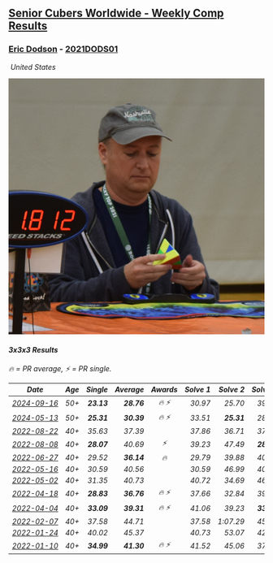 <style>table {white-space: nowrap;}</style>
<link rel="stylesheet" type="text/css" href="/scw-comp/css/flags.css" />

## [Senior Cubers Worldwide - Weekly Comp Results](/scw-comp/results/)
### [Eric Dodson](README.md) - [2021DODS01](https://www.worldcubeassociation.org/persons/2021DODS01?event=333)

<i class="flag flag-US" />&nbsp;United States

![Eric Dodson](1639144815.png)

#### 3x3x3 Results

<span style="white-space: nowrap;">🔥 = PR average</span>, <span style="white-space: nowrap;">⚡ = PR single</span>.

| Date | Age | Single | Average | Awards | Solve 1 | Solve 2 | Solve 3 | Solve 4 | Solve 5 | Video |
| :--: | :--: | --: | --: | :--: | --: | --: | --: | --: | --: | :-- |
| [2024-09-16](../../results/2024-09-16/333.md) | 50+ | **23.13** | **28.76** | 🔥 ⚡ | 30.97 | 25.70 | 39.91 | **23.13** | 29.60 | [Desktop](https://www.facebook.com/events/1432335554111064/permalink/1433734587304494) / [Mobile](https://m.facebook.com/events/1432335554111064?view=permalink&id=1433734587304494) |
| [2024-05-13](../../results/2024-05-13/333.md) | 50+ | **25.31** | **30.39** | 🔥 ⚡ | 33.51 | **25.31** | 28.45 | 29.21 | 53.60 | [Desktop](https://www.facebook.com/events/800074235387553/permalink/801949145200062) / [Mobile](https://m.facebook.com/events/800074235387553?view=permalink&id=801949145200062) |
| [2022-08-22](../../results/2022-08-22/333.md) | 40+ | 35.63 | 37.39 |  | 37.86 | 36.71 | 37.61 | 38.72 | 35.63 | [Desktop](https://www.facebook.com/events/1050714292295463/permalink/1051174702249422) / [Mobile](https://m.facebook.com/events/1050714292295463?view=permalink&id=1051174702249422) |
| [2022-08-08](../../results/2022-08-08/333.md) | 40+ | **28.07** | 40.69 | ⚡ | 39.23 | 47.49 | **28.07** | 35.35 | DNF | [Desktop](https://www.facebook.com/events/825089031814345/permalink/833562460967002) / [Mobile](https://m.facebook.com/events/825089031814345?view=permalink&id=833562460967002) |
| [2022-06-27](../../results/2022-06-27/333.md) | 40+ | 29.52 | **36.14** | 🔥 | 29.79 | 39.88 | 40.43 | 29.52 | 38.75 | [Desktop](https://www.facebook.com/events/442599294039591/permalink/450993393200181) / [Mobile](https://m.facebook.com/events/442599294039591?view=permalink&id=450993393200181) |
| [2022-05-16](../../results/2022-05-16/333.md) | 40+ | 30.59 | 40.56 |  | 30.59 | 46.99 | 40.52 | 43.17 | 37.99 | [Desktop](https://www.facebook.com/events/359265572736727/permalink/367754478554503) / [Mobile](https://m.facebook.com/events/359265572736727?view=permalink&id=367754478554503) |
| [2022-05-02](../../results/2022-05-02/333.md) | 40+ | 31.35 | 40.73 |  | 40.72 | 34.69 | 46.78 | 47.64 | 31.35 | [Desktop](https://www.facebook.com/events/5764445473571551/permalink/5803143639701734) / [Mobile](https://m.facebook.com/events/5764445473571551?view=permalink&id=5803143639701734) |
| [2022-04-18](../../results/2022-04-18/333.md) | 40+ | **28.83** | **36.76** | 🔥 ⚡ | 37.66 | 32.84 | 39.78 | **28.83** | 59.87 | [Desktop](https://www.facebook.com/events/558832345492635/permalink/566857958023407) / [Mobile](https://m.facebook.com/events/558832345492635?view=permalink&id=566857958023407) |
| [2022-04-04](../../results/2022-04-04/333.md) | 40+ | **33.09** | **39.31** | 🔥 ⚡ | 41.06 | 39.23 | **33.09** | 37.64 | 47.57 | [Desktop](https://www.facebook.com/events/655069328915915/permalink/662701908152657) / [Mobile](https://m.facebook.com/events/655069328915915?view=permalink&id=662701908152657) |
| [2022-02-07](../../results/2022-02-07/333.md) | 40+ | 37.58 | 44.71 |  | 37.58 | 1:07.29 | 45.54 | 38.65 | 49.94 | [Desktop](https://www.facebook.com/events/1012592279358180/permalink/1020784188538989) / [Mobile](https://m.facebook.com/events/1012592279358180?view=permalink&id=1020784188538989) |
| [2022-01-24](../../results/2022-01-24/333.md) | 40+ | 40.02 | 45.37 |  | 40.73 | 53.07 | 42.32 | 53.47 | 40.02 | [Desktop](https://www.facebook.com/events/1729699367421612/permalink/1739861909738691) / [Mobile](https://m.facebook.com/events/1729699367421612?view=permalink&id=1739861909738691) |
| [2022-01-10](../../results/2022-01-10/333.md) | 40+ | **34.99** | **41.30** | 🔥 ⚡ | 41.52 | 45.06 | 37.33 | 46.11 | **34.99** | [Desktop](https://www.facebook.com/events/461056852143654/permalink/469605721288767) / [Mobile](https://m.facebook.com/events/461056852143654?view=permalink&id=469605721288767) |


<!-- Global site tag (gtag.js) - Google Analytics -->
<script async src="https://www.googletagmanager.com/gtag/js?id=UA-86348435-3"></script>
<script>window.dataLayer = window.dataLayer || []; function gtag() {dataLayer.push(arguments);} gtag('js', new Date()); gtag('config', 'UA-86348435-3');</script>

